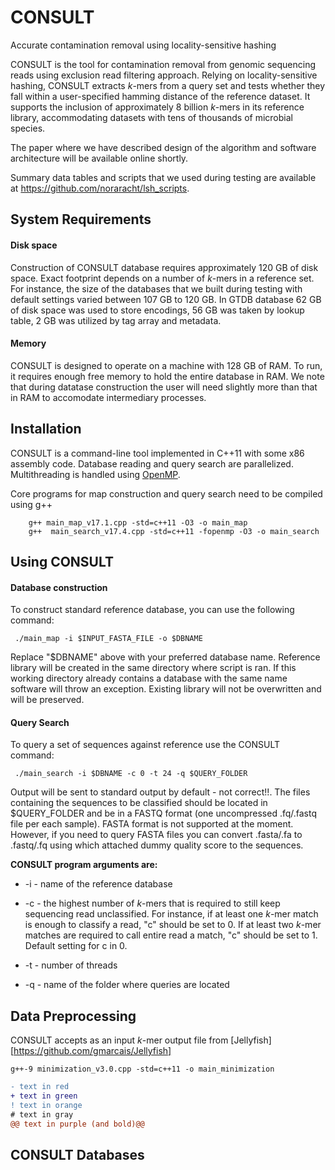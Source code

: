 # CONSULT
Accurate contamination removal using locality-sensitive hashing

CONSULT is the tool for contamination removal from genomic sequencing reads using exclusion read filtering approach. Relying on locality-sensitive hashing, CONSULT extracts *k*-mers from a query set and tests whether they fall within a user-specified hamming distance of the reference dataset. It supports the inclusion of approximately 8 billion *k*-mers in its reference library, accommodating datasets with tens of thousands of microbial species.

The paper where we have described design of the algorithm and software architecture will be available online shortly. <!-- (open access): -->
<!--  - [paper reference and doi][1] -->

Summary data tables and scripts that we used during testing are available at https://github.com/noraracht/lsh_scripts.
 <!--  - Raw data are deposited in -->


System Requirements
------------

#### Disk space
Construction of CONSULT database requires approximately 120 GB of disk space. Exact footprint depends on a number of *k*-mers in a reference set. For instance, the size of the databases that we built during testing with default settings varied between 107 GB to 120 GB. In GTDB database 62 GB of disk space was used to store encodings, 56 GB was taken by lookup table, 2 GB was utilized by tag array and metadata. 

 #### Memory
CONSULT is designed to operate on a machine with 128 GB of RAM. To run, it requires enough free memory to hold the entire database in RAM. We note that during datatase construction the user will need slightly more than that in RAM to accomodate intermediary processes.

 
Installation
------------

CONSULT is a command-line tool implemented in C++11 with some x86 assembly code. Database reading and query search are parallelized. Multithreading is handled using [OpenMP](https://www.openmp.org). 
  
Core programs for map construction and query search need to be compiled using g++ 
```
    g++ main_map_v17.1.cpp -std=c++11 -O3 -o main_map
    g++  main_search_v17.4.cpp -std=c++11 -fopenmp -O3 -o main_search
```    

Using CONSULT
------------

<!--Change to the CONSULT working directory and run the scripts below. -->
#### Database construction
To construct standard reference database, you can use the following command:
```
 ./main_map -i $INPUT_FASTA_FILE -o $DBNAME
```  
Replace "$DBNAME" above with your preferred database name. Reference library will be created in the same directory where script is ran. If this working directory already contains a database with the same name software will throw an exception. Existing library will not be overwritten and will be preserved.

#### Query Search
To query a set of sequences against reference use the CONSULT command:
```
 ./main_search -i $DBNAME -c 0 -t 24 -q $QUERY_FOLDER
``` 
Output will be sent to standard output by default - not correct!!. The files containing the sequences to be classified should be located in $QUERY_FOLDER and be in a FASTQ format (one uncompressed .fq/.fastq file per each sample). FASTA format is not supported at the moment. However, if you need to query FASTA files you can convert .fasta/.fa to .fastq/.fq using []() which attached dummy quality score to the sequences.

**CONSULT program arguments are:**

- -i - name of the reference database

- -c - the highest number of *k*-mers that is required to still keep sequencing read unclassified. For instance, if at least one *k*-mer match is enough to classify a read, "c" should be set to 0.  If at least two *k*-mer matches are required to call entire read a match, "c" should be set to 1. Default setting for c in 0.

- -t - number of threads

- -q - name of the folder where queries are located



Data Preprocessing
------------
CONSULT accepts as an input *k*-mer output file from [Jellyfish][https://github.com/gmarcais/Jellyfish]
<!--It runs [Jellyfish][2] and [Mash][3] internally to efficiently compute k-mer profile of genome-skims and their intersection, and estimates the genomic distances by correcting for the effect of low coverage and sequencing error. Skmer also depends on [seqtk][5] for some FASTQ/A processings. -->

```
g++-9 minimization_v3.0.cpp -std=c++11 -o main_minimization
```
<!--Remember to add toy examples -->
```diff
- text in red
+ text in green
! text in orange
# text in gray
@@ text in purple (and bold)@@
```

CONSULT Databases
------------

